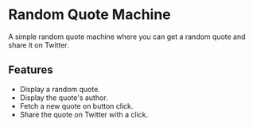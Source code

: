 # Random Quote Machine

A simple random quote machine where you can get a random quote and share it on Twitter.

## Features

- Display a random quote.
- Display the quote's author.
- Fetch a new quote on button click.
- Share the quote on Twitter with a click.


